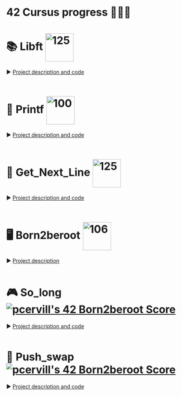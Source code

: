 # 42 Cursus progress 👨🏻‍💻 

# 📚 Libft <img width="75" align="center" alt="125" src="https://github.com/CERVIII/42cursus/assets/99288256/e9013a65-43b0-4ba0-bca6-cab6319cc762">
► [Project description and code](https://github.com/CERVIII/Libft)
<br>
<br>

# 📝 Printf <img width="75" align="center" alt="100" src="https://github.com/CERVIII/42cursus/assets/99288256/b376f874-4778-462b-a169-cb9f3c2506db">

► [Project description and code](https://github.com/CERVIII/ft_printf)
<br>
<br>

# 📖 Get_Next_Line <img width="75" align="center" alt="125" src="https://github.com/CERVIII/42cursus/assets/99288256/e9013a65-43b0-4ba0-bca6-cab6319cc762">
► [Project description and code](https://github.com/CERVIII/Get_next_line)
<br>
<br>


# 🖥 Born2beroot <img width="75" align="center" alt="106" src="https://github.com/CERVIII/42cursus/assets/99288256/9c09a483-94f2-449f-916b-933b5075f36c">
► [Project description](https://github.com/CERVIII/Born2beroot)
<br>
<br>

# 🎮 So_long [![pcervill's 42 Born2beroot Score](https://badge42.vercel.app/api/v2/cled0xuft00060fkzftfc13lu/project/2586384)](https://github.com/JaeSeoKim/badge42)
► [Project description and code](https://github.com/CERVIII/So_long)
<br>
<br>

# 🔢 Push_swap [![pcervill's 42 Born2beroot Score](https://badge42.vercel.app/api/v2/cled0xuft00060fkzftfc13lu/project/2586384)](https://github.com/JaeSeoKim/badge42)
► [Project description and code](https://github.com/CERVIII/Push_swap)
<br>
<br>
